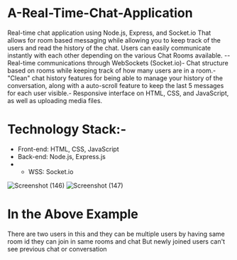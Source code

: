 # A-Real-Time-Chat-Application


Real-time chat application using Node.js, Express, and Socket.io 
That allows for room based messaging while allowing you to keep track of the users and read the history of the chat. 
Users can easily communicate instantly with each other depending on the various Chat Rooms available.
-- Real-time communications through WebSockets (Socket.io)- Chat structure based on rooms while keeping track of how many users are in a room.- "Clean" chat history features for being able to manage your history of the conversation, along with a auto-scroll feature to keep the last 5 messages for each user visible.- Responsive interface on HTML, CSS, and JavaScript, as well as uploading media files.

# Technology Stack:- 
- Front-end: HTML, CSS, JavaScript
- Back-end: Node.js, Express.js
- - WSS: Socket.io

![Screenshot (146)](https://github.com/user-attachments/assets/6186c377-0ed1-4119-81bc-7fb0e2a5a95d)
![Screenshot (147)](https://github.com/user-attachments/assets/d178e237-ef5e-41f6-891e-1b698fd032be)

# In the Above Example
There are two users in this and they can be multiple users by having same room id they can join in same rooms
and chat But newly joined users can't see previous chat or conversation
